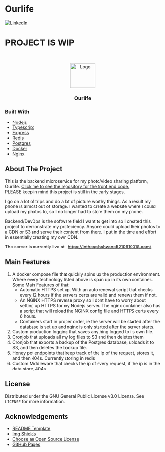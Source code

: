 # Ourlife
[![LinkedIn][linkedin-shield]][linkedin-url]


# PROJECT IS WIP
<!-- PROJECT LOGO -->
<br />
<p align="center">
  <a href="https://github.com/othneildrew/Best-README-Template">
    <img src="images/logo.png" alt="Logo" width="80" height="80">
  </a>

  <h3 align="center">Ourlife</h3>

### Built With
* [Nodejs](https://nodejs.org)
* [Typescript](https://www.typescriptlang.org/docs/)
* [Express](https://expressjs.com/)
* [Redis](https://github.com/NodeRedis/node-redis)
* [Postgres](https://www.postgresql.org/docs/13/index.html)
* [Docker](https://docs.docker.com/)
* [Nginx](http://nginx.org/en/docs/)

<!-- ABOUT THE PROJECT -->
## About The Project
This is the backend microservice for my photo/video sharing platform, Ourlife. 
<a target="_blank" rel="noopener noreferrer" href="https://github.com/alexbenko/ourlife-fe">Click me to see the repository for the front end code.</a> 
</br>
PLEASE keep in mind this project is still in the early stages.

I go on a lot of trips and do a lot of picture worthy things. As a result my phone is almost out of storage. I wanted to create a website where I could upload my photos to, so I no longer had to store them on my phone.

Backend/DevOps is the software field I want to get into so I created this project to demonstrate my profeciency. Anyone could upload their photos to a CDN or S3 and serve their content from there. I put in the time and effort in essentially creating my own CDN. 

The server is currently live at : https://inthesplashzone5219810018.com/
<!-- MAIN FEATURES -->
## Main Features
<ol>
  <li>
    A docker compose file that quickly spins up the production environment. Where every technology listed above is spun up in its own container.. Some Main Features of that:
    <ul>
      <li>Automatic HTTPS set up. With an auto renewal script that checks every 12 hours if the servers certs are valid and renews them if not.</li>
      <li>An NGINX HTTPS reverse proxy so I dont have to worry about setting up HTTPS for my Nodejs server. The nginx container also has a script that will reload the NGINX config file and HTTPS certs every 6 hours. </li>
      <li>Containers start in proper order, ie the server will be started after the database is set up and nginx is only started after the server starts.</li>
    </ul>
  </li>
  <li>Custom production logging that saves anything logged to its own file.</li>
  <li>Cronjob that uploads all my log files to S3 and then deletes them</li>
  <li>Cronjob that exports a backup of the Postgres database, uploads it to S3, and then deletes the backup file.</li>
  <li>Honey pot endpoints that keep track of the ip of the request, stores it, and then 404s. Currently storing in redis</li>
  <li>Custom Middleware that checks the ip of every request, if the ip is in the data store, 404s</li>
</ol>

<!-- LICENSE -->
## License

Distributed under the GNU General Public License v3.0 License. See `LICENSE` for more information.

<!-- ACKNOWLEDGEMENTS -->
## Acknowledgements
* [README Template](https://github.com/othneildrew/Best-README-Template/blob/master/README.md)
* [Img Shields](https://shields.io)
* [Choose an Open Source License](https://choosealicense.com)
* [GitHub Pages](https://pages.github.com)

[linkedin-shield]: https://img.shields.io/badge/-LinkedIn-black.svg?style=for-the-badge&logo=linkedin&colorB=555
[linkedin-url]: https://www.linkedin.com/in/alexander-benko-06b99a1a4/
[product-screenshot]: images/screenshot.png
